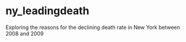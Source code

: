 # ny_leadingdeath
Exploring the reasons for the declining death rate in New York between 2008 and 2009
